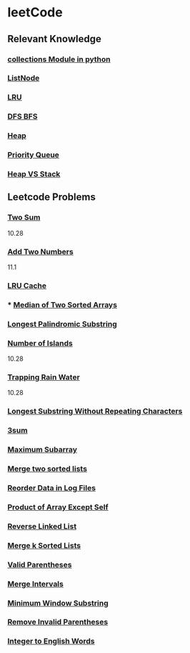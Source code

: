 # leetCode
## Relevant Knowledge
### [collections Module in python](https://github.com/momo4826/leetCode/blob/master/collectionsModule.md)
### [ListNode](https://github.com/momo4826/leetCode/blob/master/ListNode.md)
### [LRU](https://github.com/momo4826/leetCode/blob/master/LRU.md)
### [DFS BFS](https://github.com/momo4826/leetCode/blob/master/DFSBFS.md)
### [Heap](https://github.com/momo4826/leetCode/blob/master/Heap.md)
### [Priority Queue](https://github.com/momo4826/leetCode/blob/master/PriorityQueue.md)
### [Heap VS Stack](https://github.com/momo4826/leetCode/blob/master/HeapVSStack.md)


## Leetcode Problems
### [Two Sum](https://github.com/momo4826/leetCode/blob/master/twoSum.py)
10.28
### [Add Two Numbers](https://github.com/momo4826/leetCode/blob/master/addTwoNumbers.py)
11.1
### [LRU Cache](https://github.com/momo4826/leetCode/blob/master/LRU%20Cache.py)
### * [Median of Two Sorted Arrays](https://github.com/momo4826/leetCode/blob/master/MedianOfTwoSortedArrays.py)
### [Longest Palindromic Substring](https://github.com/momo4826/leetCode/blob/master/LongestPalindromicSubstring.py)
### [Number of Islands](https://github.com/momo4826/leetCode/blob/master/NumberOfIslands.py)
10.28
### [Trapping Rain Water](https://github.com/momo4826/leetCode/blob/master/TrappingRainWater.py)
10.28
### [Longest Substring Without Repeating Characters](https://github.com/momo4826/leetCode/blob/master/LongestSubstringWithoutRepeatingCharacters.py)
### [3sum](https://github.com/momo4826/leetCode/blob/master/3sum.py)
### [Maximum Subarray](https://github.com/momo4826/leetCode/blob/master/MaximumSubarray.py)
### [Merge two sorted lists](https://github.com/momo4826/leetCode/blob/master/MergeTwoSortedLists.py)
### [Reorder Data in Log Files](https://github.com/momo4826/leetCode/blob/master/ReorderDatainLogFiles.py)
### [Product of Array Except Self](https://github.com/momo4826/leetCode/blob/master/ProductofArrayExceptSelf.py)
### [Reverse Linked List](https://github.com/momo4826/leetCode/blob/master/ReverseLinkedList.py)
### [Merge k Sorted Lists](https://github.com/momo4826/leetCode/blob/master/MergeKSortedLists.py)
### [Valid Parentheses](https://github.com/momo4826/leetCode/blob/master/ValidParentheses.py)
### [Merge Intervals](https://github.com/momo4826/leetCode/blob/master/MergeIntervals.py)
### [Minimum Window Substring](https://github.com/momo4826/leetCode/blob/master/MinimumWindowSubstring.py)
### [Remove Invalid Parentheses](https://github.com/momo4826/leetCode/blob/master/RemoveInvalidParentheses.py)
### [Integer to English Words](https://github.com/momo4826/leetCode/blob/master/IntegertoEnglishWords.py)

